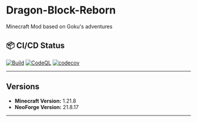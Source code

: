 # Dragon-Block-Reborn
Minecraft Mod based on Goku's adventures

## 📦 CI/CD Status

[![Build](https://github.com/RGerva/Dragon-Block-Reborn/actions/workflows/ci-pipeline.yml/badge.svg)](https://github.com/RGerva/Dragon-Block-Reborn/actions/workflows/ci-pipeline.yml)
[![CodeQL](https://github.com/RGerva/Dragon-Block-Reborn/actions/workflows/ci-pipeline.yml/badge.svg)](https://github.com/RGerva/Dragon-Block-Reborn/security/code-scanning)
[![codecov](https://codecov.io/gh/RGerva/Dragon-Block-Reborn/branch/main/graph/badge.svg)](https://codecov.io/gh/RGerva/Dragon-Block-Reborn)

---

## Versions

<!--version-info-start-->
- **Minecraft Version:** 1.21.8
- **NeoForge Version:** 21.8.17
<!--version-info-end-->

---

